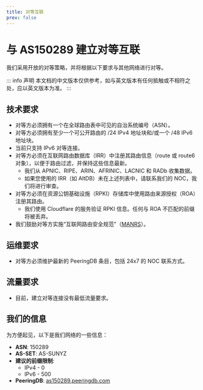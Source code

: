 ```yaml
---
title: 对等互联
prev: false
---
```


# 与 AS150289 建立对等互联

我们采用开放的对等策略，并将根据以下要求与其他网络进行对等。

::: info 声明
本文档的中文版本仅供参考，如与英文版本有任何抵触或不相符之处，应以英文版本为准。
:::

## 技术要求

- 对等方必须拥有一个在全球路由表中可见的自治系统编号（ASN）。
- 对等方必须拥有至少一个可公开路由的 /24 IPv4 地址块和/或一个 /48 IPv6 地址块。
- 当前只支持 IPv6 对等连接。
- 对等方必须在互联网路由数据库（IRR）中注册其路由信息（route 或 route6 对象），以便于路由过滤，并保持这些信息最新。
  - 我们从 APNIC、RIPE、ARIN、AFRINIC、LACNIC 和 RADb 收集数据。
  - 如果您使用的 IRR（如 AltDB）未在上述列表中，请联系我们的 NOC，我们将进行审查。
- 对等方必须在资源公钥基础设施（RPKI）存储库中使用路由来源授权（ROA）注册其路由。
  - 我们使用 Cloudflare 的服务验证 RPKI 信息。任何与 ROA 不匹配的前缀将被丢弃。
- 我们鼓励对等方实施“互联网路由安全规范”（[MANRS](https://manrs.org)）。

## 运维要求

- 对等方必须维护最新的 PeeringDB 条目，包括 24x7 的 NOC 联系方式。

## 流量要求

- 目前，建立对等连接没有最低流量要求。

## 我们的信息

为方便起见，以下是我们网络的一些信息：

- **ASN**: 150289
- **AS-SET**: AS-SUNYZ
- **建议的前缀限制**:
  - IPv4 - 0
  - IPv6 - 500
- **PeeringDB**: [as150289.peeringdb.com](https://www.peeringdb.com/asn/150289)